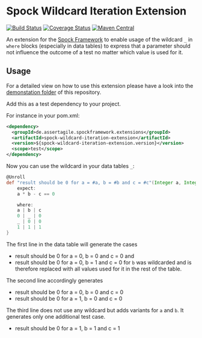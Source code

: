 Spock Wildcard Iteration Extension
==================================

[![Build Status](https://travis-ci.org/mkutz/spock-wildcard-iteration-extension.svg?branch=master)](https://travis-ci.org/mkutz/spock-wildcard-iteration-extension) [![Coverage Status](https://img.shields.io/coveralls/mkutz/spock-wildcard-iteration-extension.svg)](https://coveralls.io/r/mkutz/spock-wildcard-iteration-extension) [![Maven Central](https://img.shields.io/maven-central/v/de.assertagile.spockframework.extensions/spock-wildcard-iteration-extension.svg)](http://search.maven.org/#search%7Cga%7C1%7Ca%3A%22spock-wildcard-iteration-extension%22)

An extension for the [Spock Framework](http://spockframework.org/) to enable usage of the wildcard `_` in `where` blocks (especially in data tables) to express that a parameter should not influence the outcome of a test no matter which value is used for it.

Usage
-----

For a detailed view on how to use this extension please have a look into the [demonstation folder](https://github.com/mkutz/spock-wildcard-iteration-extension/tree/master/demonstration) of this repository.

Add this as a test dependency to your project.

For instance in your pom.xml:
```xml
<dependency>
  <groupId>de.assertagile.spockframework.extensions</groupId>
  <artifactId>spock-wildcard-iteration-extension</artifactId>
  <version>${spock-wildcard-iteration-extension.version}</version>
  <scope>test</scope>
</dependency>
```

Now you can use the wildcard in your data tables `_`:

```groovy
@Unroll
def "result should be 0 for a = #a, b = #b and c = #c"(Integer a, Integer b, Integer c) {
    expect:
    a * b - c == 0

    where:
    a | b | c
    0 | _ | 0
    _ | 0 | 0
    1 | 1 | 1
}
```

The first line in the data table will generate the cases
- result should be 0 for a = 0, b = 0 and c = 0 and
- result should be 0 for a = 0, b = 1 and c = 0
for `b` was wildcarded and is therefore replaced with all values used for it in the rest of the table.

The second line accordingly generates
- result should be 0 for a = 0, b = 0 and c = 0
- result should be 0 for a = 1, b = 0 and c = 0

The third line does not use any wildcard but adds variants for `a` and `b`. It generates only one additional test case.
- result should be 0 for a = 1, b = 1 and c = 1
